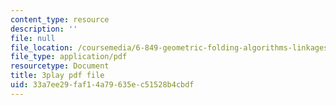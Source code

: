 ```yaml
---
content_type: resource
description: ''
file: null
file_location: /coursemedia/6-849-geometric-folding-algorithms-linkages-origami-polyhedra-fall-2012/33a7ee29faf14a79635ec51528b4cbdf_6GAq2w_HBUQ.pdf
file_type: application/pdf
resourcetype: Document
title: 3play pdf file
uid: 33a7ee29-faf1-4a79-635e-c51528b4cbdf
---
```


